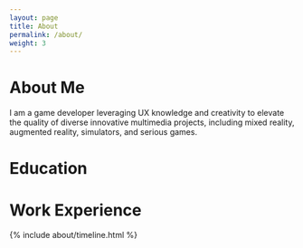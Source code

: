 ```yaml
---
layout: page
title: About
permalink: /about/
weight: 3
---
```


# About Me

I am a game developer leveraging UX knowledge and creativity to elevate the quality of diverse innovative multimedia projects, including mixed reality, augmented reality, simulators, and serious games. 

# Education

# Work Experience

<div class="row">
{% include about/timeline.html %}
</div>

